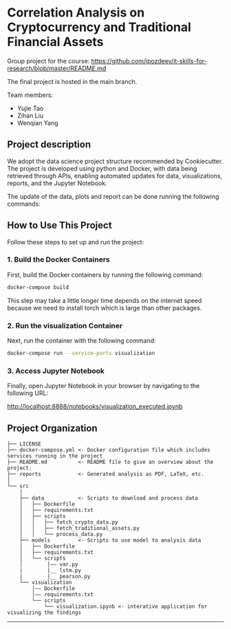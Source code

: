 
Correlation Analysis on Cryptocurrency and Traditional Financial Assets
==============================

Group project for the course: https://github.com/ipozdeev/it-skills-for-research/blob/master/README.md

The final project is hosted in the main branch. 

Team members:
- Yujie Tao
- Zihan Liu
- Wenqian Yang



Project description
------------
We adopt the data science project structure recommended by Cookiecutter. The project is developed using python and Docker, with data being retrieved through APIs, enabling automated updates for data, visualizations, reports, and the Jupyter Notebook. 


The update of the data, plots and report can be done running the following commands: 
## How to Use This Project

Follow these steps to set up and run the project:

### 1. Build the Docker Containers

First, build the Docker containers by running the following command:

```sh
docker-compose build
```
This step may take a little longer time depends on the internet speed because we need to
install torch which is large than other packages.
### 2. Run the visualization Container

Next, run the container with the following command:

```sh
docker-compose run --service-ports visualization
```

### 3. Access Jupyter Notebook

Finally, open Jupyter Notebook in your browser by navigating to the following URL:

[http://localhost:8888/notebooks/visualization_executed.ipynb](http://localhost:8888/notebooks/visualization_executed.ipynb)


Project Organization
------------

    ├── LICENSE
    ├── docker-compose.yml <- Docker configuration file which includes services running in the project
    ├── README.md          <- README file to give an overview about the project.
    ├── reports            <- Generated analysis as PDF, LaTeX, etc.
    │
    └── src                
        │
        ├── data           <- Scripts to download and process data
        │   ├── Dockerfile 
        │   ├── requirements.txt
        │   ├── scripts
        │   │   ├── fetch_crypto_data.py
        │   │   ├── fetch_traditional_assets.py
        │   │   └── process_data.py
        ├── models         <- Scripts to use model to analysis data
        │   ├── Dockerfile
        │   ├── requirements.txt
        │   └── scripts
        │        │—— var.py
        |        |__ lstm.py
        |        |__ pearson.py
        └── visualization  
            │—— Dockerfile
            │—— requirements.txt
            └── scripts
                └── visualization.ipynb <- interative application for visualizing the findings
            
--------
